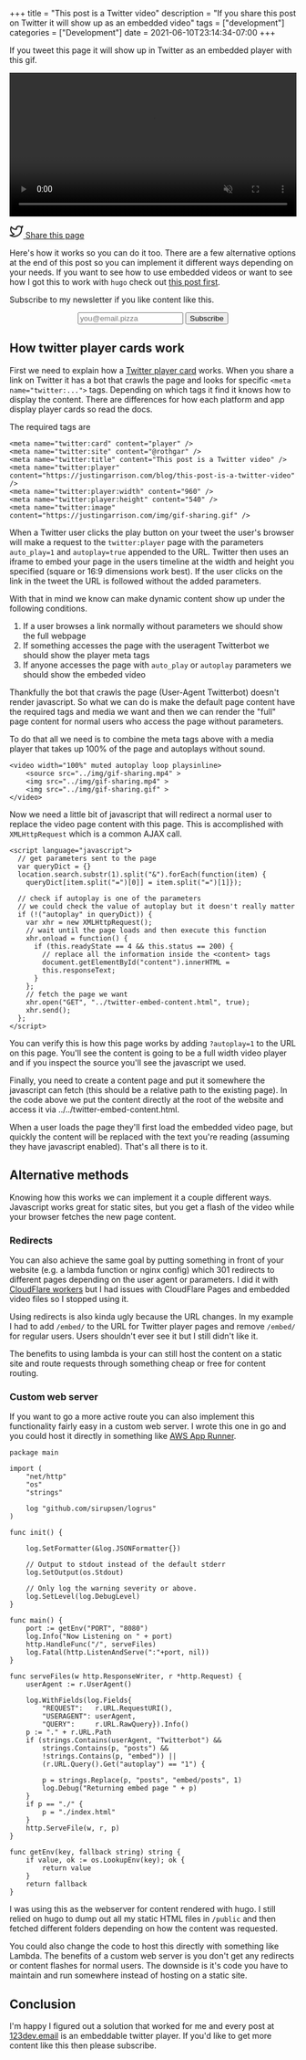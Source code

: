 +++
title = "This post is a Twitter video"
description = "If you share this post on Twitter it will show up as an embedded video"
tags = ["development"]
categories = ["Development"]
date = 2021-06-10T23:14:34-07:00
+++

If you tweet this page it will show up in Twitter as an embedded player with this gif.

<video width="100%" muted autoplay loop playsinline>
    <source src="../img/gif-sharing.mp4" >
    <img src="../img/gif-sharing.mp4" >
    <img src="../img/gif-sharing.gif" >
</video>

<p><a href="https://twitter.com/intent/tweet?via=rothgar&url=https://justingarrison.com/blog/2021-06-14-this-post-is-a-twitter-video" target="_blank" rel="noopener" title="twitter" ><svg xmlns="http://www.w3.org/2000/svg" width="24" height="24" viewBox="0 0 24 24" fill="none" stroke="currentColor" stroke-width="2" stroke-linecap="round" stroke-linejoin="round"><path d="M23 3a10.9 10.9 0 0 1-3.14 1.53 4.48 4.48 0 0 0-7.86 3v1A10.66 10.66 0 0 1 3 4s-4 9 5 13a11.64 11.64 0 0 1-7 2c9 5 20 0 20-11.5a4.5 4.5 0 0 0-.08-.83A7.72 7.72 0 0 0 23 3z"></path></svg> Share this page</a></p>

Here's how it works so you can do it too.
There are a few alternative options at the end of this post so you can implement it different ways depending on your needs.
If you want to see how to use embedded videos or want to see how I got this to work with `hugo` check out [this post first](https://www.justingarrison.com/blog/2021-06-04-making-123dev-website/).

Subscribe to my newsletter if you like content like this.

<form style="text-align: center;" action="https://buttondown.email/api/emails/embed-subscribe/123dev"
method="POST" target="popwindow">
<input type="email" id="bd-email" placeholder="you@email.pizza" name="email" required>
<input type="submit" value="Subscribe">
</form>

## How twitter player cards work

First we need to explain how a [Twitter player card](https://developer.twitter.com/en/docs/twitter-for-websites/cards/overview/player-card) works.
When you share a link on Twitter it has a bot that crawls the page and looks for specific `<meta name="twitter:...">` tags.
Depending on which tags it find it knows how to display the content.
There are differences for how each platform and app display player cards so read the docs.

The required tags are

```
<meta name="twitter:card" content="player" />
<meta name="twitter:site" content="@rothgar" />
<meta name="twitter:title" content="This post is a Twitter video" />
<meta name="twitter:player" content="https://justingarrison.com/blog/this-post-is-a-twitter-video" />
<meta name="twitter:player:width" content="960" />
<meta name="twitter:player:height" content="540" />
<meta name="twitter:image" content="https://justingarrison.com/img/gif-sharing.gif" />
```

When a Twitter user clicks the play button on your tweet the user's browser will make a request to the `twitter:player` page with the parameters `auto_play=1` and `autoplay=true` appended to the URL.
Twitter then uses an iframe to embed your page in the users timeline at the width and height you specified (square or 16:9 dimensions work best).
If the user clicks on the link in the tweet the URL is followed without the added parameters.

With that in mind we know can make dynamic content show up under the following conditions.

1. If a user browses a link normally without parameters we should show the full webpage
1. If something accesses the page with the useragent Twitterbot we should show the player meta tags
1. If anyone accesses the page with `auto_play` or `autoplay` parameters we should show the embeded video

Thankfully the bot that crawls the page (User-Agent Twitterbot) doesn't render javascript.
So what we can do is make the default page content have the required tags and media we want and then we can render the "full" page content for normal users who access the page without parameters.

To do that all we need is to combine the meta tags above with a media player that takes up 100% of the page and autoplays without sound.

```
<video width="100%" muted autoplay loop playsinline>
    <source src="../img/gif-sharing.mp4" >
    <img src="../img/gif-sharing.mp4" >
    <img src="../img/gif-sharing.gif" >
</video>
```

Now we need a little bit of javascript that will redirect a normal user to replace the video page content with this page.
This is accomplished with `XMLHttpRequest` which is a common AJAX call.

```
<script language="javascript">
  // get parameters sent to the page
  var queryDict = {}
  location.search.substr(1).split("&").forEach(function(item) {
    queryDict[item.split("=")[0]] = item.split("=")[1]});

  // check if autoplay is one of the parameters
  // we could check the value of autoplay but it doesn't really matter
  if (!("autoplay" in queryDict)) {
    var xhr = new XMLHttpRequest();
    // wait until the page loads and then execute this function
    xhr.onload = function() {
      if (this.readyState == 4 && this.status == 200) {
        // replace all the information inside the <content> tags
        document.getElementById("content").innerHTML =
        this.responseText;
      }
    };
    // fetch the page we want
    xhr.open("GET", "../twitter-embed-content.html", true);
    xhr.send();
  };
</script>
```

You can verify this is how this page works by adding `?autoplay=1` to the URL on this page.
You'll see the content is going to be a full width video player and if you inspect the source you'll see the javascript we used.

Finally, you need to create a content page and put it somewhere the javascript can fetch (this should be a relative path to the existing page).
In the code above we put the content directly at the root of the website and access it via ../../twitter-embed-content.html.

When a user loads the page they'll first load the embedded video page, but quickly the content will be replaced with the text you're reading (assuming they have javascript enabled).
That's all there is to it.

## Alternative methods

Knowing how this works we can implement it a couple different ways.
Javascript works great for static sites, but you get a flash of the video while your browser fetches the new page content.

### Redirects

You can also achieve the same goal by putting something in front of your website (e.g. a lambda function or nginx config) which 301 redirects to different pages depending on the user agent or parameters.
I did it with [CloudFlare workers](https://github.com/rothgar/123dev-workers/blob/main/index.js) but I had issues with CloudFlare Pages and embedded video files so I stopped using it.

Using redirects is also kinda ugly because the URL changes.
In my example I had to add `/embed/` to the URL for Twitter player pages and remove `/embed/` for regular users.
Users shouldn't ever see it but I still didn't like it.

The benefits to using lambda is your can still host the content on a static site and route requests through something cheap or free for content routing.

### Custom web server

If you want to go a more active route you can also implement this functionality fairly easy in a custom web server.
I wrote this one in go and you could host it directly in something like [AWS App Runner](https://aws.amazon.com/apprunner/).

```
package main

import (
	"net/http"
	"os"
	"strings"

	log "github.com/sirupsen/logrus"
)

func init() {

	log.SetFormatter(&log.JSONFormatter{})

	// Output to stdout instead of the default stderr
	log.SetOutput(os.Stdout)

	// Only log the warning severity or above.
	log.SetLevel(log.DebugLevel)
}

func main() {
	port := getEnv("PORT", "8080")
	log.Info("Now Listening on " + port)
	http.HandleFunc("/", serveFiles)
	log.Fatal(http.ListenAndServe(":"+port, nil))
}

func serveFiles(w http.ResponseWriter, r *http.Request) {
	userAgent := r.UserAgent()

	log.WithFields(log.Fields{
		"REQUEST":   r.URL.RequestURI(),
		"USERAGENT": userAgent,
		"QUERY":     r.URL.RawQuery}).Info()
	p := "." + r.URL.Path
	if (strings.Contains(userAgent, "Twitterbot") &&
		strings.Contains(p, "posts") &&
		!strings.Contains(p, "embed")) ||
		(r.URL.Query().Get("autoplay") == "1") {

		p = strings.Replace(p, "posts", "embed/posts", 1)
		log.Debug("Returning embed page " + p)
	}
	if p == "./" {
		p = "./index.html"
	}
	http.ServeFile(w, r, p)
}

func getEnv(key, fallback string) string {
	if value, ok := os.LookupEnv(key); ok {
		return value
	}
	return fallback
}
```

I was using this as the webserver for content rendered with hugo.
I still relied on hugo to dump out all my static HTML files in `/public` and then fetched different folders depending on how the content was requested.

You could also change the code to host this directly with something like Lambda.
The benefits of a custom web server is you don't get any redirects or content flashes for normal users.
The downside is it's code you have to maintain and run somewhere instead of hosting on a static site.

## Conclusion

I'm happy I figured out a solution that worked for me and every post at [123dev.email](https://123dev.email) is an embeddable twitter player.
If you'd like to get more content like this then please subscribe.



